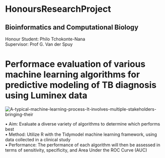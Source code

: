 # HonoursResearchProject

## Bioinformatics and Computational Biology
Honour Student: Philo Tchokonte-Nana <br />
Supervisor: Prof G. Van der Spuy <br />

# Performace evaluation of various machine learning algorithms for predictive modeling of TB diagnosis using Luminex data <br />

![A-typical-machine-learning-process-It-involves-multiple-stakeholders-bringing-their](https://user-images.githubusercontent.com/110400031/183097686-e8bd9184-be50-4b32-bc5e-d5ded2f92e9d.png)

•	Aim: Evaluate a diverse variety of algorithms to determine which performs best <br />
•	Method: Utilize R with the Tidymodel machine learning framework, using data collected in a clinical study <br />
•	Performance: The performance of each algorithm will then be assessed in terms of sensitivity, specificity, and Area Under the ROC Curve (AUC)





